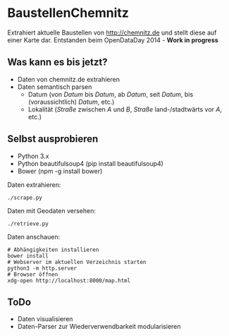 BaustellenChemnitz
==================

Extrahiert aktuelle Baustellen von http://chemnitz.de und stellt diese auf einer Karte dar. Entstanden beim OpenDataDay 2014 - **Work in progress**

Was kann es bis jetzt?
----------------------

 * Daten von chemnitz.de extrahieren
 * Daten semantisch parsen
    * Datum (von *Datum* bis *Datum*, ab *Datum*, seit *Datum*, bis (voraussichtlich) *Datum*, etc.)
    * Lokalität (*Straße* zwischen *A* und *B*, *Straße* land-/stadtwärts vor *A*, etc.)

Selbst ausprobieren
-------------------

* Python 3.x
* Python beautifulsoup4 (pip install beautifulsoup4)
* Bower (npm -g install bower)

Daten extrahieren:

	./scrape.py

Daten mit Geodaten versehen:

	./retrieve.py

Daten anschauen:

	# Abhängigkeiten installieren
	bower install
	# Webserver im aktuellen Verzeichnis starten
	python3 -m http.server
	# Browser öffnen
	xdg-open http://localhost:8000/map.html


ToDo
----

 * Daten visualisieren
 * Daten-Parser zur Wiederverwendbarkeit modularisieren
